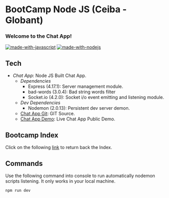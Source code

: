 # BootCamp Node JS (Ceiba - Globant)
### Welcome to the Chat App!

[![made-with-javascript](https://img.shields.io/badge/Made%20with-JavaScript-1f425f.svg)](https://www.javascript.com)
[![made-with-nodejs](https://img.shields.io/badge/Made_with-Node_JS-green.svg)](https://nodejs.org/es/)

## Tech

- *Chat App*: Node JS Built Chat App.
  - *Dependencies*
    - Express (4.17.1): Server management module.
    - bad-words (3.0.4): Bad string words filter
    - Socket.io (4.2.0): Socket i/o event emitting and listening module.
  - *Dev Dependencies*
    - Nodemon (2.0.13): Persistent dev server demon.
  - [Chat App Git](https://github.com/duquejo01/Chat-App): GIT Source.
  - [Chat App Demo](https://duque-chat-app.herokuapp.com/): Live Chat App Public Demo.

## Bootcamp Index

Click on the following [link](https://github.com/duquejo01/BootCamp-Node-JS) to return back the Index.

## Commands

Use the following command into console to run automatically nodemon scripts listening. It only works in your local machine.
```sh
npm run dev
```